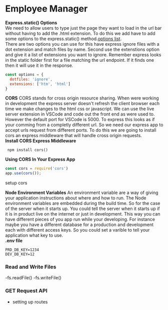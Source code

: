 # Employee Manager



__Express.static() Options__  
We need to allow users to type just the page they want to load in the url bar without having to add the .html extension. To do this we add have to add some options to the express.static() method.[options list](https://expressjs.com/en/api.html#express.static).  
 There are two options you can use for this have express ignore files with a dot extension and match files by name. Second use the extenstions option and give it a list of extensions you want to ignore. Remember express looks in the static folder first for a file matching the url endpoint. If it finds one then it will use it in the response.

```js
const options = {
  dotfiles: 'ignore',
  extensions: ['htm', 'html']
}
```

__CORS__
CORS stands for cross origin resource sharing. When were working in development the express server doesn't refresh the client browser each time we make changes to the html css or javascript. We can use the live server extension in VSCode and code out the front end as were used to. However the default port for VSCode is 5000. To express this looks as if your comming from a completly different url. So we need our express app to accept urls request from different ports. To do this we are going to install cors an express middleware that will handle cross origin requests.  
__Install CORS Express Middleware__
```npm
 npm install cors()
```
__Using CORS In Your Express App__
```js
const cors = require('cors')
app.use(cors());
```
setup cors


__Node Environment Variables__
An environment variable are a way of giving your application instructions about where and how to run. The Node environment variables are embedded during the build time. So for the case of the server when it starts up. You could tell the server when it starts up if it is in product live on the internet or just in development. This way you can have different pieces of you app run while your developing. For instance maybe you have a different database for a production and development each with different access keys. So you could set a varible to tell your application what key to use.  
__.env file__
```node
PRD_DB_KEY=1234
DEV_DB_KEY=12
```


### Read and Write Files
-fs.readFile()
-fs.writeFile()

### GET Request API
- setting up routes